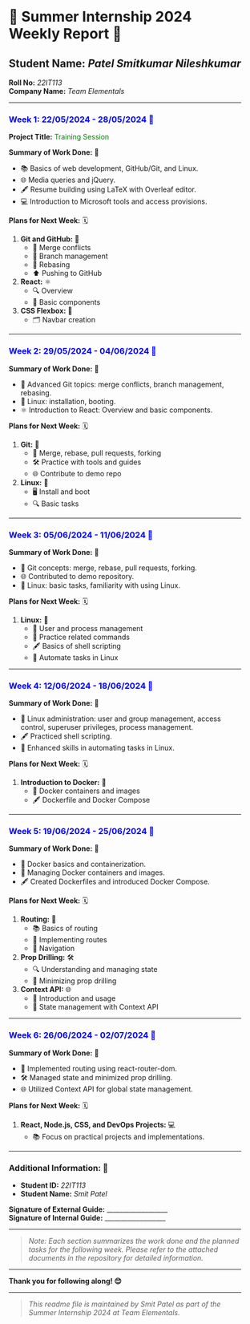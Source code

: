 <div style="background-image: url('//images.ctfassets.net/yadj1kx9rmg0/wtrHxeu3zEoEce2MokCSi/cf6f68efdcf625fdc060607df0f3baef/quwowooybuqbl6ntboz3.jpg'); padding: 20px; border-radius: 10px;">

# 🌟 Summer Internship 2024 Weekly Report 🌟

## **Student Name:** _Patel Smitkumar Nileshkumar_  
**Roll No:** _22IT113_  
**Company Name:** _Team Elementals_

---

### <span style="color: blue;">**Week 1: 22/05/2024 - 28/05/2024** 📅</span>

**Project Title:** <span style="color: green;">Training Session</span>

**Summary of Work Done:** 📝
- 📚 Basics of web development, GitHub/Git, and Linux.
- 🌐 Media queries and jQuery.
- 🖋️ Resume building using LaTeX with Overleaf editor.
- 💻 Introduction to Microsoft tools and access provisions.

**Plans for Next Week:** 🗓️
1. **Git and GitHub:** 🔧
   - 🔄 Merge conflicts
   - 🌿 Branch management
   - 🔀 Rebasing
   - ⬆️ Pushing to GitHub
2. **React:** ⚛️
   - 🔍 Overview
   - 🧩 Basic components
3. **CSS Flexbox:** 🎨
   - 🗂️ Navbar creation

---

### <span style="color: blue;">**Week 2: 29/05/2024 - 04/06/2024** 📅</span>

**Summary of Work Done:** 📝
- 🔄 Advanced Git topics: merge conflicts, branch management, rebasing.
- 🐧 Linux: installation, booting.
- ⚛️ Introduction to React: Overview and basic components.

**Plans for Next Week:** 🗓️
1. **Git:** 🔧
   - 🔄 Merge, rebase, pull requests, forking
   - 🛠️ Practice with tools and guides
   - 🌐 Contribute to demo repo
2. **Linux:** 🐧
   - 🖥️ Install and boot
   - 🔍 Basic tasks

---

### <span style="color: blue;">**Week 3: 05/06/2024 - 11/06/2024** 📅</span>

**Summary of Work Done:** 📝
- 🔄 Git concepts: merge, rebase, pull requests, forking.
- 🌐 Contributed to demo repository.
- 🐧 Linux: basic tasks, familiarity with using Linux.

**Plans for Next Week:** 🗓️
1. **Linux:** 🐧
   - 👥 User and process management
   - 🔧 Practice related commands
   - 🖋️ Basics of shell scripting
   - 🔄 Automate tasks in Linux

---

### <span style="color: blue;">**Week 4: 12/06/2024 - 18/06/2024** 📅</span>

**Summary of Work Done:** 📝
- 🐧 Linux administration: user and group management, access control, superuser privileges, process management.
- 🖋️ Practiced shell scripting.
- 🔄 Enhanced skills in automating tasks in Linux.

**Plans for Next Week:** 🗓️
1. **Introduction to Docker:** 🐳
   - 🐳 Docker containers and images
   - 🖋️ Dockerfile and Docker Compose

---

### <span style="color: blue;">**Week 5: 19/06/2024 - 25/06/2024** 📅</span>

**Summary of Work Done:** 📝
- 🐳 Docker basics and containerization.
- 🐳 Managing Docker containers and images.
- 🖋️ Created Dockerfiles and introduced Docker Compose.

**Plans for Next Week:** 🗓️
1. **Routing:** 🚦
   - 📚 Basics of routing
   - 🔧 Implementing routes
   - 🧭 Navigation
2. **Prop Drilling:** 🛠️
   - 🔍 Understanding and managing state
   - 🔧 Minimizing prop drilling
3. **Context API:** 🌐
   - 🌟 Introduction and usage
   - 🔄 State management with Context API

---

### <span style="color: blue;">**Week 6: 26/06/2024 - 02/07/2024** 📅</span>

**Summary of Work Done:** 📝
- 🚦 Implemented routing using react-router-dom.
- 🛠️ Managed state and minimized prop drilling.
- 🌐 Utilized Context API for global state management.

**Plans for Next Week:** 🗓️
1. **React, Node.js, CSS, and DevOps Projects:** 💻
   - 📚 Focus on practical projects and implementations.

---

### **Additional Information:** 📝
- **Student ID:** _22IT113_
- **Student Name:** _Smit Patel_

**Signature of External Guide:** ___________________  
**Signature of Internal Guide:** ___________________

---

> _Note: Each section summarizes the work done and the planned tasks for the following week. Please refer to the attached documents in the repository for detailed information._

---

**Thank you for following along! 😊**

---

> *This readme file is maintained by Smit Patel as part of the Summer Internship 2024 at Team Elementals.*

</div>
